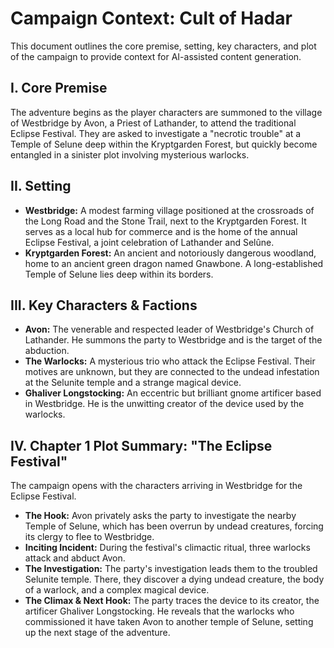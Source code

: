 # Campaign Context: Cult of Hadar

This document outlines the core premise, setting, key characters, and plot of the campaign to provide context for AI-assisted content generation.

## I. Core Premise

The adventure begins as the player characters are summoned to the village of Westbridge by Avon, a Priest of Lathander, to attend the traditional Eclipse Festival. They are asked to investigate a "necrotic trouble" at a Temple of Selune deep within the Kryptgarden Forest, but quickly become entangled in a sinister plot involving mysterious warlocks.

## II. Setting

- **Westbridge:** A modest farming village positioned at the crossroads of the Long Road and the Stone Trail, next to the Kryptgarden Forest. It serves as a local hub for commerce and is the home of the annual Eclipse Festival, a joint celebration of Lathander and Selûne.
- **Kryptgarden Forest:** An ancient and notoriously dangerous woodland, home to an ancient green dragon named Gnawbone. A long-established Temple of Selune lies deep within its borders.

## III. Key Characters & Factions

- **Avon:** The venerable and respected leader of Westbridge's Church of Lathander. He summons the party to Westbridge and is the target of the abduction.
- **The Warlocks:** A mysterious trio who attack the Eclipse Festival. Their motives are unknown, but they are connected to the undead infestation at the Selunite temple and a strange magical device.
- **Ghaliver Longstocking:** An eccentric but brilliant gnome artificer based in Westbridge. He is the unwitting creator of the device used by the warlocks.

## IV. Chapter 1 Plot Summary: "The Eclipse Festival"

The campaign opens with the characters arriving in Westbridge for the Eclipse Festival.

- **The Hook:** Avon privately asks the party to investigate the nearby Temple of Selune, which has been overrun by undead creatures, forcing its clergy to flee to Westbridge.
- **Inciting Incident:** During the festival's climactic ritual, three warlocks attack and abduct Avon.
- **The Investigation:** The party's investigation leads them to the troubled Selunite temple. There, they discover a dying undead creature, the body of a warlock, and a complex magical device.
- **The Climax & Next Hook:** The party traces the device to its creator, the artificer Ghaliver Longstocking. He reveals that the warlocks who commissioned it have taken Avon to another temple of Selune, setting up the next stage of the adventure.
